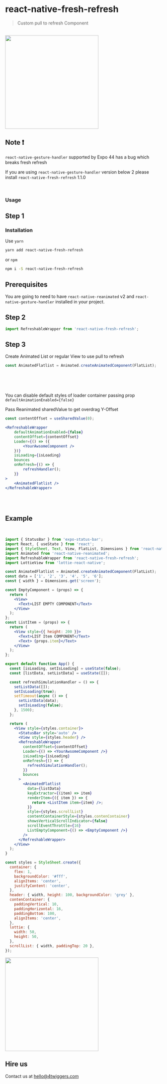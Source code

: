 # react-native-fresh-refresh

> Custom pull to refresh Component

<br>

<img width="300" src="https://github.com/4TWIGGERS/react-native-fresh-refresh/blob/main/gif/fresh.png">


## Note ❗

`react-native-gesture-handler` supported by Expo 44 has a bug which breaks fresh refresh

If you are using `react-native-gesture-handler` version below 2 please install `react-native-fresh-refresh` 1.1.0

<br>

### Usage

## Step 1

### Installation

Use `yarn`

```sh
yarn add react-native-fresh-refresh
```

or `npm`

```sh
npm i -S react-native-fresh-refresh
```

## Prerequisites

You are going to need to have `react-native-reanimated` v2 and `react-native-gesture-handler` installed in your project.

## Step 2

```jsx
import RefreshableWrapper from 'react-native-fresh-refresh';
```

## Step 3

Create Animated List or regular View to use pull to refresh

```jsx
const AnimatedFlatlist = Animated.createAnimatedComponent(FlatList);
```

<br>
<br>
<br>

You can disable default styles of loader container passing prop `defaultAnimationEnabled={false}`

Pass Reanimated sharedValue to get overdrag Y-Offset

```jsx
const contentOffset = useSharedValue(0);
```

```jsx
<RefreshableWrapper
	defaultAnimationEnabled={false}
	contentOffset={contentOffset}
	Loader={() => ({
		<YourAwsomeComponent />
	})}
	isLoading={isLoading}
    bounces
	onRefresh={() => {
		refreshHandler();
	}}
>
	<AnimatedFlatlist />
</RefreshableWrapper>
```

<br>
<br>

## Example

<br>

```jsx
import { StatusBar } from 'expo-status-bar';
import React, { useState } from 'react';
import { StyleSheet, Text, View, FlatList, Dimensions } from 'react-native';
import Animated from 'react-native-reanimated';
import RefreshableWrapper from 'react-native-fresh-refresh';
import LottieView from 'lottie-react-native';

const AnimatedFlatlist = Animated.createAnimatedComponent(FlatList);
const data = ['1', '2', '3', '4', '5', '6'];
const { width } = Dimensions.get('screen');

const EmptyComponent = (props) => {
  return (
    <View>
      <Text>LIST EMPTY COMPONENT</Text>
    </View>
  );
};
const ListItem = (props) => {
  return (
    <View style={{ height: 200 }}>
      <Text>LIST Item COMPONENT</Text>
      <Text> {props.item}</Text>
    </View>
  );
};

export default function App() {
  const [isLoading, setIsLoading] = useState(false);
  const [listData, setListData] = useState([]);

  const refreshSimulationHandler = () => {
    setListData([]);
    setIsLoading(true);
    setTimeout(async () => {
      setListData(data);
      setIsLoading(false);
    }, 1500);
  };

  return (
    <View style={styles.container}>
      <StatusBar style='auto' />
      <View style={styles.header} />
      <RefreshableWrapper
        contentOffset={contentOffset}
        Loader={() => <YourAwsomeComponent />}
        isLoading={isLoading}
        onRefresh={() => {
          refreshSimulationHandler();
        }}
        bounces
      >
        <AnimatedFlatlist
          data={listData}
          keyExtractor={(item) => item}
          renderItem={({ item }) => {
            return <ListItem item={item} />;
          }}
          style={styles.scrollList}
          contentContainerStyle={styles.contenContainer}
          showsVerticalScrollIndicator={false}
          scrollEventThrottle={16}
          ListEmptyComponent={() => <EmptyComponent />}
        />
      </RefreshableWrapper>
    </View>
  );
}

const styles = StyleSheet.create({
  container: {
    flex: 1,
    backgroundColor: '#fff',
    alignItems: 'center',
    justifyContent: 'center',
  },
  header: { width, height: 100, backgroundColor: 'grey' },
  contenContainer: {
    paddingVertical: 10,
    paddingHorizontal: 16,
    paddingBottom: 100,
    alignItems: 'center',
  },
  lottie: {
    width: 50,
    height: 50,
  },
  scrollList: { width, paddingTop: 20 },
});
```

<img width="300" src="https://github.com/4TWIGGERS/react-native-fresh-refresh/blob/main/gif/refresh.gif">



## Hire us

Contact us at hello@4twiggers.com
